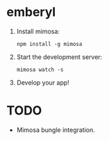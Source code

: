 emberyl
=======

1. Install mimosa:

    `npm install -g mimosa`

2. Start the development server:

    `mimosa watch -s`

3. Develop your app!

TODO
====

- Mimosa bungle integration.
